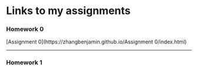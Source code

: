 # Links to my assignments
<h3>Homework 0</h3>
[Assignment 0](https://zhangbenjamin.github.io/Assignment 0/index.html)
<hr></hr>
<h3>Homework 1</h3>